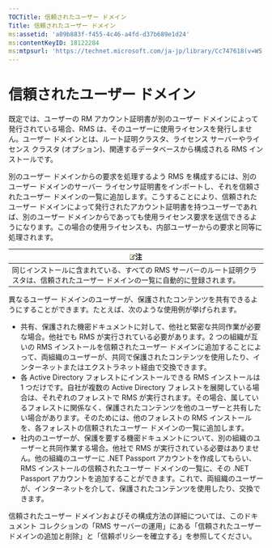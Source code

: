 ```yaml
---
TOCTitle: 信頼されたユーザー ドメイン
Title: 信頼されたユーザー ドメイン
ms:assetid: 'a09b883f-f455-4c46-a4fd-d37b689e1d24'
ms:contentKeyID: 18122284
ms:mtpsurl: 'https://technet.microsoft.com/ja-jp/library/Cc747618(v=WS.10)'
---
```


信頼されたユーザー ドメイン
===========================

既定では、ユーザーの RM アカウント証明書が別のユーザー ドメインによって発行されている場合、RMS は、そのユーザーに使用ライセンスを発行しません。ユーザー ドメインとは、ルート証明クラスタ、ライセンス サーバーやライセンス クラスタ (オプション)、関連するデータベースから構成される RMS インストールです。

別のユーザー ドメインからの要求を処理するよう RMS を構成するには、別のユーザー ドメインのサーバー ライセンサ証明書をインポートし、それを信頼されたユーザー ドメインの一覧に追加します。こうすることにより、信頼されたユーザー ドメインによって発行されたアカウント証明書を持つユーザーであれば、別のユーザー ドメインからであっても使用ライセンス要求を送信できるようになります。この場合の使用ライセンスも、内部ユーザーからの要求と同等に処理されます。

| ![](images/Cc747618.note(WS.10).gif)注                                                                    |
|----------------------------------------------------------------------------------------------------------------------------------------|
| 同じインストールに含まれている、すべての RMS サーバーのルート証明クラスタは、信頼されたユーザー ドメインの一覧に自動的に登録されます。 |

異なるユーザー ドメインのユーザーが、保護されたコンテンツを共有できるようにすることができます。たとえば、次のような使用例が挙げられます。

-   共有、保護された機密ドキュメントに対して、他社と緊密な共同作業が必要な場合。他社でも RMS が実行されている必要があります。2 つの組織が互いの RMS インストールを信頼されたユーザー ドメインに追加することによって、両組織のユーザーが、共同で保護されたコンテンツを使用したり、インターネットまたはエクストラネット経由で交換できます。
-   各 Active Directory フォレストにインストールできる RMS インストールは 1 つだけです。自社が複数の Active Directory フォレストを展開している場合は、それぞれのフォレストで RMS が実行されます。その場合、属しているフォレストに関係なく、保護されたコンテンツを他のユーザーと共有したい場合があります。そのためには、他のフォレストの RMS インストールを、各フォレストの信頼されたユーザー ドメインの一覧に追加します。
-   社内のユーザーが、保護を要する機密ドキュメントについて、別の組織のユーザーと共同作業する場合。他社で RMS が実行されている必要はありません。他の組織のユーザーに .NET Passport アカウントを作成してもらい、RMS インストールの信頼されたユーザー ドメインの一覧に、その .NET Passport アカウントを追加することができます。これで、両組織のユーザーが、インターネットを介して、保護されたコンテンツを使用したり、交換できます。

信頼されたユーザー ドメインおよびその構成方法の詳細については、このドキュメント コレクションの「RMS サーバーの運用」にある「信頼されたユーザー ドメインの追加と削除」と「信頼ポリシーを確立する」を参照してください。
